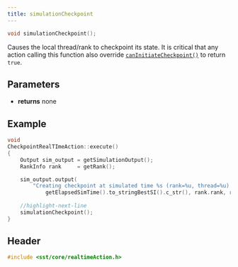 ```yaml
---
title: simulationCheckpoint
---
```


```cpp
void simulationCheckpoint();
```

Causes the local thread/rank to checkpoint its state. It is critical that any action calling this function also override [`canInitiateCheckpoint()`](canInitiateCheckpoint.md) to return `true`.

## Parameters
* **returns** none


## Example

```cpp
void
CheckpointRealTImeAction::execute()
{
    Output sim_output = getSimulationOutput();
    RankInfo rank     = getRank();

    sim_output.output(
        "Creating checkpoint at simulated time %s (rank=%u, thread=%u).\n",
            getElapsedSimTime().to_stringBestSI().c_str(), rank.rank, rank.thread);
    
    //highlight-next-line
    simulationCheckpoint();
}
```

## Header
```cpp
#include <sst/core/realtimeAction.h>
```
